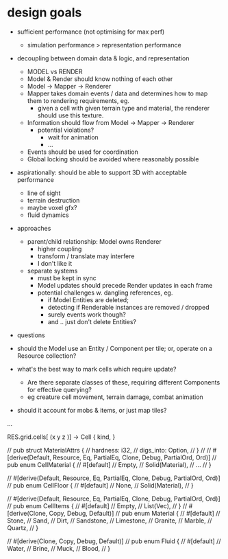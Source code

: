 # design goals

- sufficient performance (not optimising for max perf)
  - simulation performance > representation performance
- decoupling between domain data & logic, and representation
  - MODEL vs RENDER
  - Model & Render should know nothing of each other
  - Model -> Mapper -> Renderer
  - Mapper takes domain events / data and determines how to map them to rendering requirements, eg.
    - given a cell with given terrain type and material, the renderer should use this texture.  
  - Information should flow from Model -> Mapper -> Renderer
    - potential violations? 
      - wait for animation
      - ...
  - Events should be used for coordination
  - Global locking should be avoided where reasonably possible
- aspirationally: should be able to support 3D with acceptable performance
  - line of sight
  - terrain destruction
  - maybe voxel gfx?
  - fluid dynamics

- approaches
  - parent/child relationship: Model owns Renderer
    - higher coupling
    - transform / translate may interfere
    - I don't like it
  - separate systems
    - must be kept in sync
    - Model updates should precede Render updates in each frame
    - potential challenges w. dangling references, eg. 
      - if Model Entities are deleted;
      - detecting if Renderable instances are removed / dropped
      - surely events work though?
      - and .. just don't delete Entities?
  

- questions
 - should the Model use an Entity / Component per tile; or, operate on a Resource collection?
 - what's the best way to mark cells which require update? 
   - Are there separate classes of these, requiring different Components for effective querying?
   - eg creature cell movement, terrain damage, combat animation
 - should it account for mobs & items, or just map tiles? 




...


RES.grid.cells[ (x y z )] -> Cell { kind, }
    
   

// pub struct MaterialAttrs {
//     hardness: i32,
//     digs_into: Option<Material>,
// }
//
// #[derive(Default, Resource, Eq, PartialEq, Clone, Debug, PartialOrd, Ord)]
// pub enum CellMaterial {
//     #[default]
//     Empty,
//     Solid(Material), // ...
// }

// #[derive(Default, Resource, Eq, PartialEq, Clone, Debug, PartialOrd, Ord)]
// pub enum CellFloor {
//     #[default]
//     None,
//     Solid(Material),
// }

// #[derive(Default, Resource, Eq, PartialEq, Clone, Debug, PartialOrd, Ord)]
// pub enum CellItems {
//     #[default]
//     Empty,
//     List(Vec<Entity>),
// }
// #[derive(Clone, Copy, Debug, Default)]
// pub enum Material {
//     #[default]
//     Stone,
//     Sand,
//     Dirt,
//     Sandstone,
//     Limestone,
//     Granite,
//     Marble,
//     Quartz,
// }

// #[derive(Clone, Copy, Debug, Default)]
// pub enum Fluid {
//     #[default]
//     Water,
//     Brine,
//     Muck,
//     Blood,
// }
